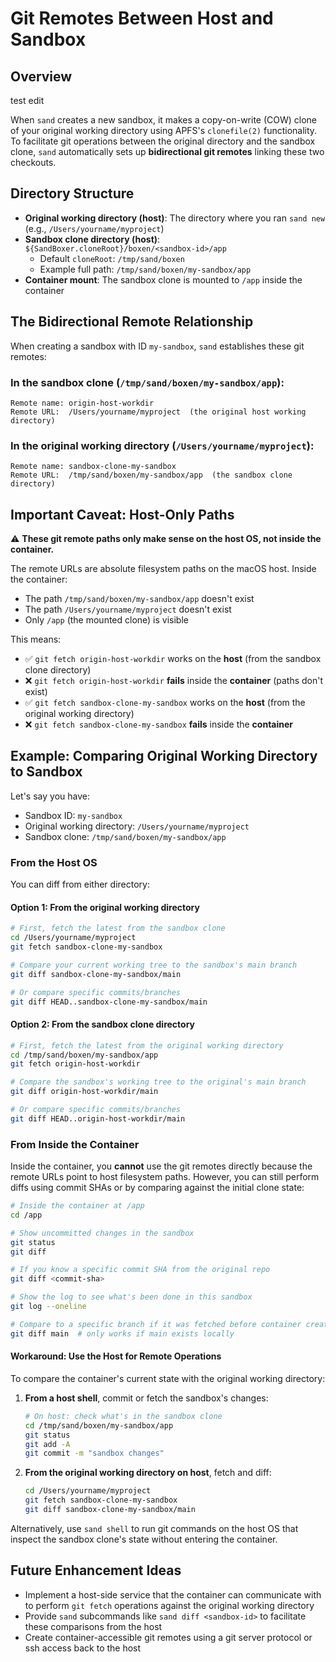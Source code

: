# Git Remotes Between Host and Sandbox

## Overview

test edit

When `sand` creates a new sandbox, it makes a copy-on-write (COW) clone of your original working directory using APFS's `clonefile(2)` functionality. To facilitate git operations between the original directory and the sandbox clone, `sand` automatically sets up **bidirectional git remotes** linking these two checkouts.

## Directory Structure

- **Original working directory (host)**: The directory where you ran `sand new` (e.g., `/Users/yourname/myproject`)
- **Sandbox clone directory (host)**: `${SandBoxer.cloneRoot}/boxen/<sandbox-id>/app`
  - Default `cloneRoot`: `/tmp/sand/boxen`
  - Example full path: `/tmp/sand/boxen/my-sandbox/app`
- **Container mount**: The sandbox clone is mounted to `/app` inside the container

## The Bidirectional Remote Relationship

When creating a sandbox with ID `my-sandbox`, `sand` establishes these git remotes:

### In the sandbox clone (`/tmp/sand/boxen/my-sandbox/app`):
```
Remote name: origin-host-workdir
Remote URL:  /Users/yourname/myproject  (the original host working directory)
```

### In the original working directory (`/Users/yourname/myproject`):
```
Remote name: sandbox-clone-my-sandbox
Remote URL:  /tmp/sand/boxen/my-sandbox/app  (the sandbox clone directory)
```

## Important Caveat: Host-Only Paths

⚠️ **These git remote paths only make sense on the host OS, not inside the container.**

The remote URLs are absolute filesystem paths on the macOS host. Inside the container:
- The path `/tmp/sand/boxen/my-sandbox/app` doesn't exist
- The path `/Users/yourname/myproject` doesn't exist
- Only `/app` (the mounted clone) is visible

This means:
- ✅ `git fetch origin-host-workdir` works on the **host** (from the sandbox clone directory)
- ❌ `git fetch origin-host-workdir` **fails** inside the **container** (paths don't exist)
- ✅ `git fetch sandbox-clone-my-sandbox` works on the **host** (from the original working directory)
- ❌ `git fetch sandbox-clone-my-sandbox` **fails** inside the **container**

## Example: Comparing Original Working Directory to Sandbox

Let's say you have:
- Sandbox ID: `my-sandbox`
- Original working directory: `/Users/yourname/myproject`
- Sandbox clone: `/tmp/sand/boxen/my-sandbox/app`

### From the Host OS

You can diff from either directory:

#### Option 1: From the original working directory
```sh
# First, fetch the latest from the sandbox clone
cd /Users/yourname/myproject
git fetch sandbox-clone-my-sandbox

# Compare your current working tree to the sandbox's main branch
git diff sandbox-clone-my-sandbox/main

# Or compare specific commits/branches
git diff HEAD..sandbox-clone-my-sandbox/main
```

#### Option 2: From the sandbox clone directory
```sh
# First, fetch the latest from the original working directory
cd /tmp/sand/boxen/my-sandbox/app
git fetch origin-host-workdir

# Compare the sandbox's working tree to the original's main branch
git diff origin-host-workdir/main

# Or compare specific commits/branches
git diff HEAD..origin-host-workdir/main
```

### From Inside the Container

Inside the container, you **cannot** use the git remotes directly because the remote URLs point to host filesystem paths. However, you can still perform diffs using commit SHAs or by comparing against the initial clone state:

```sh
# Inside the container at /app
cd /app

# Show uncommitted changes in the sandbox
git status
git diff

# If you know a specific commit SHA from the original repo
git diff <commit-sha>

# Show the log to see what's been done in this sandbox
git log --oneline

# Compare to a specific branch if it was fetched before container creation
git diff main  # only works if main exists locally
```

#### Workaround: Use the Host for Remote Operations

To compare the container's current state with the original working directory:

1. **From a host shell**, commit or fetch the sandbox's changes:
   ```sh
   # On host: check what's in the sandbox clone
   cd /tmp/sand/boxen/my-sandbox/app
   git status
   git add -A
   git commit -m "sandbox changes"
   ```

2. **From the original working directory on host**, fetch and diff:
   ```sh
   cd /Users/yourname/myproject
   git fetch sandbox-clone-my-sandbox
   git diff sandbox-clone-my-sandbox/main
   ```

Alternatively, use `sand shell` to run git commands on the host OS that inspect the sandbox clone's state without entering the container.

## Future Enhancement Ideas

- Implement a host-side service that the container can communicate with to perform `git fetch` operations against the original working directory
- Provide `sand` subcommands like `sand diff <sandbox-id>` to facilitate these comparisons from the host
- Create container-accessible git remotes using a git server protocol or ssh access back to the host